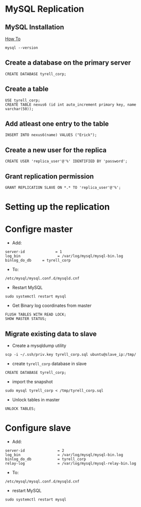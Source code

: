 # MySQL Replication

## MySQL Installation
[How To](https://intranet.alxswe.com/concepts/100002)

```
mysql --version
```

## Create a database on the primary server
```
CREATE DATABASE tyrell_corp;
```

## Create a table
```
USE tyrell_corp;
CREATE TABLE nexus6 (id int auto_increment primary key, name varchar(50));

```

## Add atleast one entry to the table
```
INSERT INTO nexus6(name) VALUES ("Erick");
```

## Create a new user for the replica 
```
CREATE USER 'replica_user'@'%' IDENTIFIED BY 'password';
```

## Grant replication permission
```
GRANT REPLICATION SLAVE ON *.* TO 'replica_user'@'%';
```

# Setting up the replication

# Configre master

- Add:
```
server-id              = 1
log_bin                 = /var/log/mysql/mysql-bin.log
binlog_do_db     = tyrell_corp
```
- To:
```
/etc/mysql/mysql.conf.d/mysqld.cnf
```

- Restart MySQL
```
sudo systemctl restart mysql
```

- Get Binary log coordinates from master

```
FLUSH TABLES WITH READ LOCK;
SHOW MASTER STATUS;
```

## Migrate existing data to slave
- Create a mysqldump utility
```
scp -i ~/.ssh/priv.key tyrell_corp.sql ubuntu@slave_ip:/tmp/
```

- create `tyrell_corp` database in slave
```
CREATE DATABASE tyrell_corp;
```

- import the snapshot
```
sudo mysql tyrell_corp < /tmp/tyrell_corp.sql
```

- Unlock tables in master
```
UNLOCK TABLES;
```

# Configure slave
- Add:
```
server-id               = 2
log_bin                 = /var/log/mysql/mysql-bin.log
binlog_do_db            = tyrell_corp
relay-log               = /var/log/mysql/mysql-relay-bin.log
```

- To:
```
/etc/mysql/mysql.conf.d/mysqld.cnf
```

- restart MySQL
```
sudo systemctl restart mysql
```